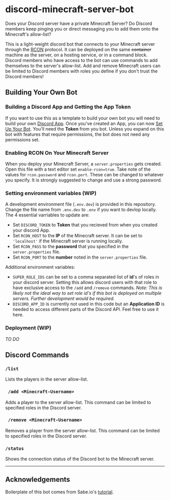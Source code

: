 # discord-minecraft-server-bot

Does your Discord server have a private Minecraft Server? Do Discord members keep pinging you or direct messaging you to add them onto the Minecraft's allow-list?

This is a light-weight discord bot that connects to your Minecraft server through the [RCON](https://wiki.vg/RCON#:~:text=RCON%20is%20a%20protocol%20that,Source%20RCON%20protocol%20for%20Minecraft.) protocol. It can be deployed on the same ~~container~~ machine as the server, on a hosting service, or in a command block. Discord members who have access to the bot can use commands to add themselves to the server's allow-list. Add and remove Minecraft users can be limited to Discord members with roles you define if you don't trust the Discord members!


## Building Your Own Bot

### Building a Discord App and Getting the App Token
If you want to use this as a template to build your own bot you will need to build your own [Discord App](https://discord.com/developers/docs/getting-started). Once you've created an App, you can now [Set Up Your Bot](https://discordjs.guide/preparations/setting-up-a-bot-application.html#what-is-a-token-anyway). You'll need the **Token** from you bot. Unless you expand on this bot with features that require permissions, the bot does not need any permissions set.

### Enabling RCON On Your Minecraft Server
When you deploy your Minecraft Server, a `server.properties` gets created. Open this file with a text editor set `enable-rcon=true`. Take note of the values for `rcon.password` and `rcon.port`. These can be changed to whatever you specify. It is strongly suggested to change and use a strong password.

### Setting environment variables (WIP)
A development environment file (`.env.dev`) is provided in this repository. Change the file name from `.env.dev` to `.env` if you want to devlop locally. The 4 essential varriables to update are:

* Set `DISCORD_TOKEN` to **Token** that you recieved from when you created your discord App.
* Set `RCON_HOST` to the **IP** of the Minecraft server. It can be set to `'localhost'` if the Minecraft server is running locally.
* Set `RCON_PASS` to the **password** that you specified in the `server.properties` file.
* Set `RCON_PORT` to the **number** noted in the `server.properties` file.

Additional environment variables:

* `SUPER_ROLE_IDS` can be set to a comma separated list of **id**'s of roles in your discord server. Setting this allows discord users with that role to have exclusive access to the `/add` and `/remove` commands. *Note: This is likely not the ideal way to set role id's if this bot is deployed on multiple servers. Further development would be required.*
* `DISCORD_APP_ID` is currently not used in this code but an **Application ID** is needed to access different parts of the Discord API. Feel free to use it here.

### Deployment (WIP)
*TO DO*


## Discord Commands

### ``` /list ```
Lists the players in the server allow-list.

### ``` /add <Minecraft-Username>```
Adds a player to the server allow-list. This command can be limited to specified roles in the Discord server.

### ``` /remove <Minecraft-Username>```
Removes a player from the server allow-list. This command can be limited to specified roles in the Discord server.

### ``` /status ```
Shows the connection status of the Discord bot to the Minecraft server.

---
## Acknowledgements
Boilerplate of this bot comes from Sabe.io's [tutorial](https://sabe.io/tutorials/how-to-build-discord-bot-typescript).